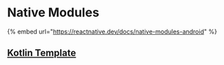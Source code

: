 # Native Modules

{% embed url="https://reactnative.dev/docs/native-modules-android" %}

## [Kotlin Template](https://github.com/plsamu/react\_native\_kotlin\_native\_module\_template/tree/main/rn\_with\_kotlin\_native\_modules)
